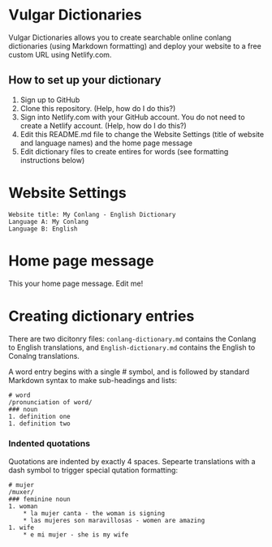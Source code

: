 # Vulgar Dictionaries

Vulgar Dictionaries allows you to create searchable online conlang dictionaries (using Markdown formatting) and deploy your website to a free custom URL using Netlify.com.

## How to set up your dictionary

1. Sign up to GitHub
1. Clone this repository. (Help, how do I do this?)
1. Sign into Netlify.com with your GitHub account. You do not need to create a Netlify account. (Help, how do I do this?)
1. Edit this README.md file to change the Website Settings (title of website and language names) and the home page message
1. Edit dictionary files to create entires for words (see formatting instructions below)

# Website Settings

    Website title: My Conlang - English Dictionary
    Language A: My Conlang
    Language B: English
    
# Home page message

This your home page message. Edit me!

# Creating dictionary entries

There are two dicitonry files: ```conlang-dictionary.md``` contains the Conlang to English translations, and ```English-dictionary.md``` contains the English to Conalng translations.

A word entry begins with a single # symbol, and is followed by standard Markdown syntax to make sub-headings and lists:

    # word
    /pronunciation of word/
    ### noun
    1. definition one
    1. definition two
    
### Indented quotations

Quotations are indented by exactly 4 spaces. Sepearte translations with a dash symbol to trigger special qutation formatting:

    # mujer
    /muxer/
    ### feminine noun
    1. woman
        * la mujer canta - the woman is signing
        * las mujeres son maravillosas - women are amazing
    1. wife
        * e mi mujer - she is my wife
